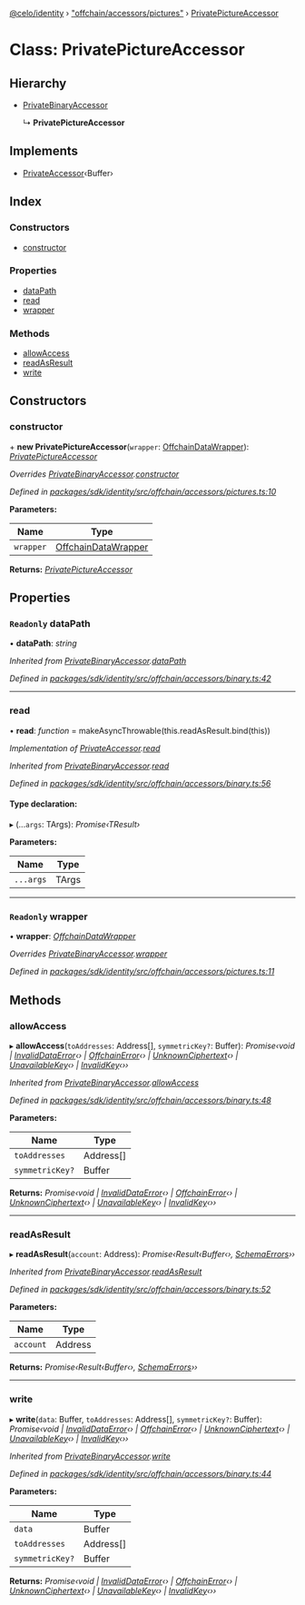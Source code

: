 [@celo/identity](../README.md) › ["offchain/accessors/pictures"](../modules/_offchain_accessors_pictures_.md) › [PrivatePictureAccessor](_offchain_accessors_pictures_.privatepictureaccessor.md)

# Class: PrivatePictureAccessor

## Hierarchy

* [PrivateBinaryAccessor](_offchain_accessors_binary_.privatebinaryaccessor.md)

  ↳ **PrivatePictureAccessor**

## Implements

* [PrivateAccessor](../interfaces/_offchain_accessors_interfaces_.privateaccessor.md)‹Buffer›

## Index

### Constructors

* [constructor](_offchain_accessors_pictures_.privatepictureaccessor.md#constructor)

### Properties

* [dataPath](_offchain_accessors_pictures_.privatepictureaccessor.md#readonly-datapath)
* [read](_offchain_accessors_pictures_.privatepictureaccessor.md#read)
* [wrapper](_offchain_accessors_pictures_.privatepictureaccessor.md#readonly-wrapper)

### Methods

* [allowAccess](_offchain_accessors_pictures_.privatepictureaccessor.md#allowaccess)
* [readAsResult](_offchain_accessors_pictures_.privatepictureaccessor.md#readasresult)
* [write](_offchain_accessors_pictures_.privatepictureaccessor.md#write)

## Constructors

###  constructor

\+ **new PrivatePictureAccessor**(`wrapper`: [OffchainDataWrapper](../interfaces/_offchain_data_wrapper_.offchaindatawrapper.md)): *[PrivatePictureAccessor](_offchain_accessors_pictures_.privatepictureaccessor.md)*

*Overrides [PrivateBinaryAccessor](_offchain_accessors_binary_.privatebinaryaccessor.md).[constructor](_offchain_accessors_binary_.privatebinaryaccessor.md#constructor)*

*Defined in [packages/sdk/identity/src/offchain/accessors/pictures.ts:10](https://github.com/celo-org/celo-monorepo/blob/master/packages/sdk/identity/src/offchain/accessors/pictures.ts#L10)*

**Parameters:**

Name | Type |
------ | ------ |
`wrapper` | [OffchainDataWrapper](../interfaces/_offchain_data_wrapper_.offchaindatawrapper.md) |

**Returns:** *[PrivatePictureAccessor](_offchain_accessors_pictures_.privatepictureaccessor.md)*

## Properties

### `Readonly` dataPath

• **dataPath**: *string*

*Inherited from [PrivateBinaryAccessor](_offchain_accessors_binary_.privatebinaryaccessor.md).[dataPath](_offchain_accessors_binary_.privatebinaryaccessor.md#readonly-datapath)*

*Defined in [packages/sdk/identity/src/offchain/accessors/binary.ts:42](https://github.com/celo-org/celo-monorepo/blob/master/packages/sdk/identity/src/offchain/accessors/binary.ts#L42)*

___

###  read

• **read**: *function* = makeAsyncThrowable(this.readAsResult.bind(this))

*Implementation of [PrivateAccessor](../interfaces/_offchain_accessors_interfaces_.privateaccessor.md).[read](../interfaces/_offchain_accessors_interfaces_.privateaccessor.md#read)*

*Inherited from [PrivateBinaryAccessor](_offchain_accessors_binary_.privatebinaryaccessor.md).[read](_offchain_accessors_binary_.privatebinaryaccessor.md#read)*

*Defined in [packages/sdk/identity/src/offchain/accessors/binary.ts:56](https://github.com/celo-org/celo-monorepo/blob/master/packages/sdk/identity/src/offchain/accessors/binary.ts#L56)*

#### Type declaration:

▸ (...`args`: TArgs): *Promise‹TResult›*

**Parameters:**

Name | Type |
------ | ------ |
`...args` | TArgs |

___

### `Readonly` wrapper

• **wrapper**: *[OffchainDataWrapper](../interfaces/_offchain_data_wrapper_.offchaindatawrapper.md)*

*Overrides [PrivateBinaryAccessor](_offchain_accessors_binary_.privatebinaryaccessor.md).[wrapper](_offchain_accessors_binary_.privatebinaryaccessor.md#readonly-wrapper)*

*Defined in [packages/sdk/identity/src/offchain/accessors/pictures.ts:11](https://github.com/celo-org/celo-monorepo/blob/master/packages/sdk/identity/src/offchain/accessors/pictures.ts#L11)*

## Methods

###  allowAccess

▸ **allowAccess**(`toAddresses`: Address[], `symmetricKey?`: Buffer): *Promise‹void | [InvalidDataError](_offchain_accessors_errors_.invaliddataerror.md)‹› | [OffchainError](_offchain_accessors_errors_.offchainerror.md)‹› | [UnknownCiphertext](_offchain_accessors_errors_.unknownciphertext.md)‹› | [UnavailableKey](_offchain_accessors_errors_.unavailablekey.md)‹› | [InvalidKey](_offchain_accessors_errors_.invalidkey.md)‹››*

*Inherited from [PrivateBinaryAccessor](_offchain_accessors_binary_.privatebinaryaccessor.md).[allowAccess](_offchain_accessors_binary_.privatebinaryaccessor.md#allowaccess)*

*Defined in [packages/sdk/identity/src/offchain/accessors/binary.ts:48](https://github.com/celo-org/celo-monorepo/blob/master/packages/sdk/identity/src/offchain/accessors/binary.ts#L48)*

**Parameters:**

Name | Type |
------ | ------ |
`toAddresses` | Address[] |
`symmetricKey?` | Buffer |

**Returns:** *Promise‹void | [InvalidDataError](_offchain_accessors_errors_.invaliddataerror.md)‹› | [OffchainError](_offchain_accessors_errors_.offchainerror.md)‹› | [UnknownCiphertext](_offchain_accessors_errors_.unknownciphertext.md)‹› | [UnavailableKey](_offchain_accessors_errors_.unavailablekey.md)‹› | [InvalidKey](_offchain_accessors_errors_.invalidkey.md)‹››*

___

###  readAsResult

▸ **readAsResult**(`account`: Address): *Promise‹Result‹Buffer‹›, [SchemaErrors](../modules/_offchain_accessors_errors_.md#schemaerrors)››*

*Inherited from [PrivateBinaryAccessor](_offchain_accessors_binary_.privatebinaryaccessor.md).[readAsResult](_offchain_accessors_binary_.privatebinaryaccessor.md#readasresult)*

*Defined in [packages/sdk/identity/src/offchain/accessors/binary.ts:52](https://github.com/celo-org/celo-monorepo/blob/master/packages/sdk/identity/src/offchain/accessors/binary.ts#L52)*

**Parameters:**

Name | Type |
------ | ------ |
`account` | Address |

**Returns:** *Promise‹Result‹Buffer‹›, [SchemaErrors](../modules/_offchain_accessors_errors_.md#schemaerrors)››*

___

###  write

▸ **write**(`data`: Buffer, `toAddresses`: Address[], `symmetricKey?`: Buffer): *Promise‹void | [InvalidDataError](_offchain_accessors_errors_.invaliddataerror.md)‹› | [OffchainError](_offchain_accessors_errors_.offchainerror.md)‹› | [UnknownCiphertext](_offchain_accessors_errors_.unknownciphertext.md)‹› | [UnavailableKey](_offchain_accessors_errors_.unavailablekey.md)‹› | [InvalidKey](_offchain_accessors_errors_.invalidkey.md)‹››*

*Inherited from [PrivateBinaryAccessor](_offchain_accessors_binary_.privatebinaryaccessor.md).[write](_offchain_accessors_binary_.privatebinaryaccessor.md#write)*

*Defined in [packages/sdk/identity/src/offchain/accessors/binary.ts:44](https://github.com/celo-org/celo-monorepo/blob/master/packages/sdk/identity/src/offchain/accessors/binary.ts#L44)*

**Parameters:**

Name | Type |
------ | ------ |
`data` | Buffer |
`toAddresses` | Address[] |
`symmetricKey?` | Buffer |

**Returns:** *Promise‹void | [InvalidDataError](_offchain_accessors_errors_.invaliddataerror.md)‹› | [OffchainError](_offchain_accessors_errors_.offchainerror.md)‹› | [UnknownCiphertext](_offchain_accessors_errors_.unknownciphertext.md)‹› | [UnavailableKey](_offchain_accessors_errors_.unavailablekey.md)‹› | [InvalidKey](_offchain_accessors_errors_.invalidkey.md)‹››*
